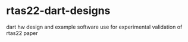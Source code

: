 # rtas22-dart-designs
dart hw design and example software use for experimental validation of rtas22 paper
